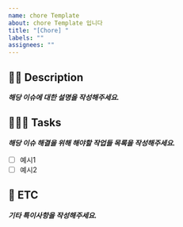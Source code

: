 ```yaml
---
name: chore Template
about: chore Template 입니다
title: "[Chore] "
labels: ""
assignees: ""
---
```


## 🫶🏻 Description

**_해당 이슈에 대한 설명을 작성해주세요._**

## 🧑🏻‍💻 Tasks

**_해당 이슈 해결을 위해 해야할 작업들 목록을 작성해주세요._**

- [ ] 예시1
- [ ] 예시2

## 🐳 ETC

**_기타 특이사항을 작성해주세요._**
